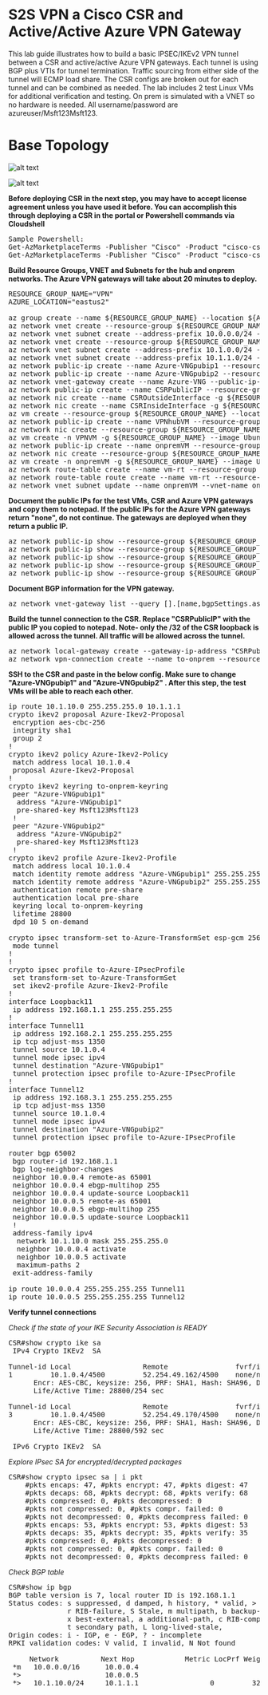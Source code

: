 # S2S VPN a Cisco CSR and Active/Active Azure VPN Gateway
This lab guide illustrates how to build a basic IPSEC/IKEv2 VPN tunnel between a CSR and active/active Azure VPN gateways. Each tunnel is using BGP plus VTIs for tunnel termination. Traffic sourcing from either side of the tunnel will ECMP load share. The CSR configs are broken out for each tunnel and can be combined as needed. The lab includes 2 test Linux VMs for additional verification and testing. On prem is simulated with a VNET so no hardware is needed. All username/password are azureuser/Msft123Msft123.
# Base Topology

![alt text](https://github.com/jwrightazure/lab/blob/master/images/csr-topo.PNG)

![alt text](https://github.com/jwrightazure/lab/blob/master/images/csr-bgp.PNG)

**Before deploying CSR in the next step, you may have to accept license agreement unless you have used it before. You can accomplish this through deploying a CSR in the portal or Powershell commands via Cloudshell**
<pre lang="...">
Sample Powershell:
Get-AzMarketplaceTerms -Publisher "Cisco" -Product "cisco-csr-1000v" -Name "17_2_1-byol"
Get-AzMarketplaceTerms -Publisher "Cisco" -Product "cisco-csr-1000v" -Name "17_2_1-byol" | Set-AzMarketplaceTerms -Accept
</pre>

**Build Resource Groups, VNET and Subnets for the hub and onprem networks. The Azure VPN gateways will take about 20 minutes to deploy.**
<pre lang="...">
RESOURCE_GROUP_NAME="VPN"
AZURE_LOCATION="eastus2"

az group create --name ${RESOURCE_GROUP_NAME} --location ${AZURE_LOCATION}
az network vnet create --resource-group ${RESOURCE_GROUP_NAME} --name VPNhub --location ${AZURE_LOCATION} --address-prefixes 10.0.0.0/16 --subnet-name VPNhubVM --subnet-prefix 10.0.10.0/24
az network vnet subnet create --address-prefix 10.0.0.0/24 --name GatewaySubnet --resource-group ${RESOURCE_GROUP_NAME} --vnet-name VPNhub
az network vnet create --resource-group ${RESOURCE_GROUP_NAME} --name onprem --location ${AZURE_LOCATION} --address-prefixes 10.1.0.0/16 --subnet-name onpremVM --subnet-prefix 10.1.10.0/24
az network vnet subnet create --address-prefix 10.1.0.0/24 --name zeronet --resource-group ${RESOURCE_GROUP_NAME} --vnet-name onprem
az network vnet subnet create --address-prefix 10.1.1.0/24 --name onenet --resource-group ${RESOURCE_GROUP_NAME} --vnet-name onprem
az network public-ip create --name Azure-VNGpubip1 --resource-group ${RESOURCE_GROUP_NAME} --allocation-method Dynamic
az network public-ip create --name Azure-VNGpubip2 --resource-group ${RESOURCE_GROUP_NAME} --allocation-method Dynamic
az network vnet-gateway create --name Azure-VNG --public-ip-address Azure-VNGpubip1 Azure-VNGpubip2 --resource-group ${RESOURCE_GROUP_NAME} --vnet VPNhub --gateway-type Vpn --vpn-type RouteBased --sku VpnGw1 --asn 65001 --no-wait 
az network public-ip create --name CSRPublicIP --resource-group ${RESOURCE_GROUP_NAME} --idle-timeout 30 --allocation-method Static
az network nic create --name CSROutsideInterface -g ${RESOURCE_GROUP_NAME} --subnet zeronet --vnet onprem --public-ip-address CSRPublicIP --ip-forwarding true --private-ip-address 10.1.0.4
az network nic create --name CSRInsideInterface -g ${RESOURCE_GROUP_NAME} --subnet onenet --vnet onprem --ip-forwarding true --private-ip-address 10.1.1.4
az vm create --resource-group ${RESOURCE_GROUP_NAME} --location ${AZURE_LOCATION} --name CSR --size Standard_DS3_v2 --nics CSROutsideInterface CSRInsideInterface --image cisco:cisco-csr-1000v:17_2_1-byol:17.2.120200508 --admin-username azureuser --admin-password Msft123Msft123 --no-wait 
az network public-ip create --name VPNhubVM --resource-group ${RESOURCE_GROUP_NAME} --location ${AZURE_LOCATION} --allocation-method Dynamic
az network nic create --resource-group ${RESOURCE_GROUP_NAME} -n VPNVMNIC --location ${AZURE_LOCATION} --subnet VPNhubVM --private-ip-address 10.0.10.10 --vnet-name VPNhub --public-ip-address VPNhubVM --ip-forwarding true
az vm create -n VPNVM -g ${RESOURCE_GROUP_NAME} --image UbuntuLTS --admin-username azureuser --admin-password Msft123Msft123 --nics VPNVMNIC --no-wait 
az network public-ip create --name onpremVM --resource-group ${RESOURCE_GROUP_NAME} --location ${AZURE_LOCATION} --allocation-method Dynamic
az network nic create --resource-group ${RESOURCE_GROUP_NAME} -n onpremVMNIC --location ${AZURE_LOCATION} --subnet onpremVM --private-ip-address 10.1.10.10 --vnet-name onprem --public-ip-address onpremVM --ip-forwarding true
az vm create -n onpremVM -g ${RESOURCE_GROUP_NAME} --image UbuntuLTS --admin-username azureuser --admin-password Msft123Msft123 --nics onpremVMNIC --no-wait 
az network route-table create --name vm-rt --resource-group ${RESOURCE_GROUP_NAME}
az network route-table route create --name vm-rt --resource-group ${RESOURCE_GROUP_NAME} --route-table-name vm-rt --address-prefix 10.0.0.0/16 --next-hop-type VirtualAppliance --next-hop-ip-address 10.1.1.4
az network vnet subnet update --name onpremVM --vnet-name onprem --resource-group ${RESOURCE_GROUP_NAME} --route-table vm-rt
</pre>

**Document the public IPs for the test VMs, CSR and Azure VPN gateways and copy them to notepad. If the public IPs for the Azure VPN gateways return "none", do not continue. The gateways are deployed when they return a public IP.**
<pre lang="...">
az network public-ip show --resource-group ${RESOURCE_GROUP_NAME} --name Azure-VNGpubip1 --query [ipAddress] --output tsv
az network public-ip show --resource-group ${RESOURCE_GROUP_NAME} --name Azure-VNGpubip2 --query [ipAddress] --output tsv
az network public-ip show --resource-group ${RESOURCE_GROUP_NAME} --name CSRPublicIP --query [ipAddress] --output tsv
az network public-ip show --resource-group ${RESOURCE_GROUP_NAME} --name VPNhubVM --query [ipAddress] --output tsv
az network public-ip show --resource-group ${RESOURCE_GROUP_NAME} --name onpremVM --query [ipAddress] --output tsv
</pre>

**Document BGP information for the VPN gateway.**
<pre lang="...">
az network vnet-gateway list --query [].[name,bgpSettings.asn,bgpSettings.bgpPeeringAddress] -o table --resource-group ${RESOURCE_GROUP_NAME}
</pre>

**Build the tunnel connection to the CSR. Replace "CSRPublicIP" with the public IP you copied to notepad. Note- only the /32 of the CSR loopback is allowed across the tunnel. All traffic will be allowed across the tunnel.**
<pre lang="...">
az network local-gateway create --gateway-ip-address "CSRPublicIP" --name to-onprem --resource-group ${RESOURCE_GROUP_NAME} --local-address-prefixes 192.168.1.1/32 --asn 65002 --bgp-peering-address 192.168.1.1
az network vpn-connection create --name to-onprem --resource-group ${RESOURCE_GROUP_NAME} --vnet-gateway1 Azure-VNG -l ${AZURE_LOCATION} --shared-key Msft123Msft123 --local-gateway2 to-onprem --enable-bgp
</pre>

**SSH to the CSR and paste in the below config. Make sure to change "Azure-VNGpubip1" and "Azure-VNGpubip2" . After this step, the test VMs will be able to reach each other.**
<pre lang="...">
ip route 10.1.10.0 255.255.255.0 10.1.1.1
crypto ikev2 proposal Azure-Ikev2-Proposal 
 encryption aes-cbc-256
 integrity sha1
 group 2
!
crypto ikev2 policy Azure-Ikev2-Policy 
 match address local 10.1.0.4
 proposal Azure-Ikev2-Proposal
!         
crypto ikev2 keyring to-onprem-keyring
 peer "Azure-VNGpubip1"
  address "Azure-VNGpubip1"
  pre-shared-key Msft123Msft123
 !
 peer "Azure-VNGpubip2"
  address "Azure-VNGpubip2"
  pre-shared-key Msft123Msft123
 !
crypto ikev2 profile Azure-Ikev2-Profile
 match address local 10.1.0.4
 match identity remote address "Azure-VNGpubip1" 255.255.255.255 
 match identity remote address "Azure-VNGpubip2" 255.255.255.255 
 authentication remote pre-share
 authentication local pre-share
 keyring local to-onprem-keyring
 lifetime 28800
 dpd 10 5 on-demand

crypto ipsec transform-set to-Azure-TransformSet esp-gcm 256 
 mode tunnel
!
!
crypto ipsec profile to-Azure-IPsecProfile
 set transform-set to-Azure-TransformSet 
 set ikev2-profile Azure-Ikev2-Profile
!
interface Loopback11
 ip address 192.168.1.1 255.255.255.255
!
interface Tunnel11
 ip address 192.168.2.1 255.255.255.255
 ip tcp adjust-mss 1350
 tunnel source 10.1.0.4
 tunnel mode ipsec ipv4
 tunnel destination "Azure-VNGpubip1"
 tunnel protection ipsec profile to-Azure-IPsecProfile
!
interface Tunnel12
 ip address 192.168.3.1 255.255.255.255
 ip tcp adjust-mss 1350
 tunnel source 10.1.0.4
 tunnel mode ipsec ipv4
 tunnel destination "Azure-VNGpubip2"
 tunnel protection ipsec profile to-Azure-IPsecProfile

router bgp 65002
 bgp router-id 192.168.1.1
 bgp log-neighbor-changes
 neighbor 10.0.0.4 remote-as 65001
 neighbor 10.0.0.4 ebgp-multihop 255
 neighbor 10.0.0.4 update-source Loopback11
 neighbor 10.0.0.5 remote-as 65001
 neighbor 10.0.0.5 ebgp-multihop 255
 neighbor 10.0.0.5 update-source Loopback11
 !
 address-family ipv4
  network 10.1.10.0 mask 255.255.255.0
  neighbor 10.0.0.4 activate
  neighbor 10.0.0.5 activate
  maximum-paths 2
 exit-address-family

ip route 10.0.0.4 255.255.255.255 Tunnel11
ip route 10.0.0.5 255.255.255.255 Tunnel12
</pre>

**Verify tunnel connections**

*Check if the state of your IKE Security Association is READY*
<pre lang="...">
CSR#show crypto ike sa
 IPv4 Crypto IKEv2  SA

Tunnel-id Local                 Remote                fvrf/ivrf            Status
1         10.1.0.4/4500         52.254.49.162/4500    none/none            READY
      Encr: AES-CBC, keysize: 256, PRF: SHA1, Hash: SHA96, DH Grp:2, Auth sign: PSK, Auth verify: PSK
      Life/Active Time: 28800/254 sec

Tunnel-id Local                 Remote                fvrf/ivrf            Status
3         10.1.0.4/4500         52.254.49.170/4500    none/none            READY
      Encr: AES-CBC, keysize: 256, PRF: SHA1, Hash: SHA96, DH Grp:2, Auth sign: PSK, Auth verify: PSK
      Life/Active Time: 28800/592 sec

 IPv6 Crypto IKEv2  SA
</pre>

*Explore IPsec SA for encrypted/decrypted packages*
<pre lang="...">
CSR#show crypto ipsec sa | i pkt
    #pkts encaps: 47, #pkts encrypt: 47, #pkts digest: 47
    #pkts decaps: 68, #pkts decrypt: 68, #pkts verify: 68
    #pkts compressed: 0, #pkts decompressed: 0
    #pkts not compressed: 0, #pkts compr. failed: 0
    #pkts not decompressed: 0, #pkts decompress failed: 0
    #pkts encaps: 53, #pkts encrypt: 53, #pkts digest: 53
    #pkts decaps: 35, #pkts decrypt: 35, #pkts verify: 35
    #pkts compressed: 0, #pkts decompressed: 0
    #pkts not compressed: 0, #pkts compr. failed: 0
    #pkts not decompressed: 0, #pkts decompress failed: 0
</pre>

*Check BGP table*
<pre lang="...">
CSR#show ip bgp
BGP table version is 7, local router ID is 192.168.1.1
Status codes: s suppressed, d damped, h history, * valid, > best, i - internal,
              r RIB-failure, S Stale, m multipath, b backup-path, f RT-Filter,
              x best-external, a additional-path, c RIB-compressed,
              t secondary path, L long-lived-stale,
Origin codes: i - IGP, e - EGP, ? - incomplete
RPKI validation codes: V valid, I invalid, N Not found

     Network          Next Hop            Metric LocPrf Weight Path
 *m   10.0.0.0/16      10.0.0.4                               0 65001 i
 *>                    10.0.0.5                               0 65001 i
 *>   10.1.10.0/24     10.1.1.1                 0         32768 i
</pre>